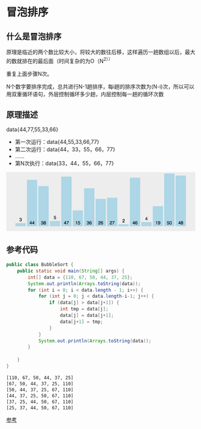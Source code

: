 # 冒泡排序

## 什么是冒泡排序
原理是临近的两个数比较大小，将较大的数往后移，这样遍历一趟数组以后，最大的数就排在的最后面（时间复杂的为O（N<sup>2））

重复上面步骤N次。

N个数字要排序完成，总共进行N-1趟排序，每i趟的排序次数为(N-i)次，所以可以用双重循环语句，外层控制循环多少趟，内层控制每一趟的循环次数

## 原理描述
data{44,77,55,33,66}
- 第一次运行：data{44,55,33,66,77}
- 第二次运行：data{44，33，55，66，77}
- ......
- 第N次执行：data{33，44，55，66，77}

<img src="assets/bubble-sort.gif" />

## 参考代码

```java
public class BubbleSort {
    public static void main(String[] args) {
        int[] data = {110, 67, 50, 44, 37, 25};
        System.out.println(Arrays.toString(data));
        for (int i = 0; i < data.length - 1; i++) {
            for (int j = 0; j < data.length-i-1; j++) {
                if (data[j] > data[j+1]) {
                    int tmp = data[j];
                    data[j] = data[j+1];
                    data[j+1] = tmp;
                }
            }
            System.out.println(Arrays.toString(data));
        }

    }
}
```
```
[110, 67, 50, 44, 37, 25]
[67, 50, 44, 37, 25, 110]
[50, 44, 37, 25, 67, 110]
[44, 37, 25, 50, 67, 110]
[37, 25, 44, 50, 67, 110]
[25, 37, 44, 50, 67, 110]
```

[参考](https://www.cnblogs.com/googlemeoften/p/5034008.html)